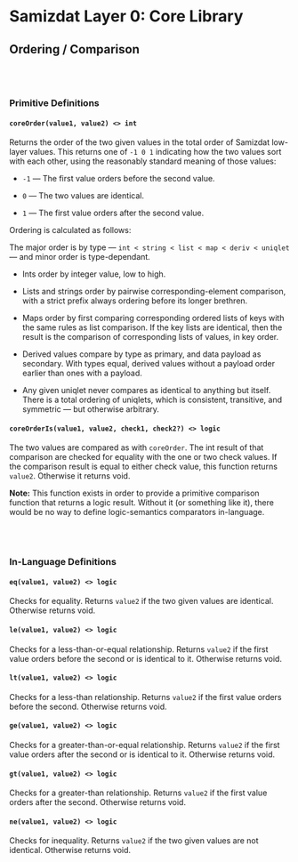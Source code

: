 Samizdat Layer 0: Core Library
==============================

Ordering / Comparison
---------------------

<br><br>
### Primitive Definitions

#### `coreOrder(value1, value2) <> int`

Returns the order of the two given values in the total order of
Samizdat low-layer values. This returns one of `-1 0 1` indicating
how the two values sort with each other, using the reasonably
standard meaning of those values:

* `-1` &mdash; The first value orders before the second value.

* `0` &mdash; The two values are identical.

* `1` &mdash; The first value orders after the second value.

Ordering is calculated as follows:

The major order is by type &mdash; `int < string < list <
map < deriv < uniqlet` &mdash; and minor order is type-dependant.

* Ints order by integer value, low to high.

* Lists and strings order by pairwise corresponding-element
  comparison, with a strict prefix always ordering before its
  longer brethren.

* Maps order by first comparing corresponding ordered lists
  of keys with the same rules as list comparison. If the key
  lists are identical, then the result is the comparison of
  corresponding lists of values, in key order.

* Derived values compare by type as primary, and data payload as secondary.
  With types equal, derived values without a payload order earlier than
  ones with a payload.

* Any given uniqlet never compares as identical to anything but
  itself. There is a total ordering of uniqlets, which is consistent,
  transitive, and symmetric &mdash; but otherwise arbitrary.

#### `coreOrderIs(value1, value2, check1, check2?) <> logic`

The two values are compared as with `coreOrder`. The int
result of that comparison are checked for equality with
the one or two check values. If the comparison result is equal
to either check value, this function returns `value2`. Otherwise
it returns void.

**Note:** This function exists in order to provide a primitive
comparison function that returns a logic result. Without it (or something
like it), there would be no way to define logic-semantics
comparators in-language.


<br><br>
### In-Language Definitions

#### `eq(value1, value2) <> logic`

Checks for equality. Returns `value2` if the two given values are
identical. Otherwise returns void.

#### `le(value1, value2) <> logic`

Checks for a less-than-or-equal relationship. Returns `value2` if the
first value orders before the second or is identical to it.
Otherwise returns void.

#### `lt(value1, value2) <> logic`

Checks for a less-than relationship. Returns `value2` if the first value
orders before the second. Otherwise returns void.

#### `ge(value1, value2) <> logic`

Checks for a greater-than-or-equal relationship. Returns `value2` if the
first value orders after the second or is identical to it.
Otherwise returns void.

#### `gt(value1, value2) <> logic`

Checks for a greater-than relationship. Returns `value2` if the first value
orders after the second. Otherwise returns void.

#### `ne(value1, value2) <> logic`

Checks for inequality. Returns `value2` if the two given values are not
identical. Otherwise returns void.
